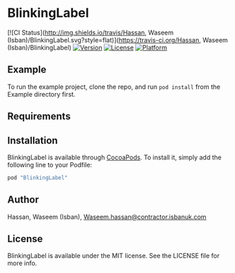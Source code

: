 # BlinkingLabel

[![CI Status](http://img.shields.io/travis/Hassan, Waseem (Isban)/BlinkingLabel.svg?style=flat)](https://travis-ci.org/Hassan, Waseem (Isban)/BlinkingLabel)
[![Version](https://img.shields.io/cocoapods/v/BlinkingLabel.svg?style=flat)](http://cocoapods.org/pods/BlinkingLabel)
[![License](https://img.shields.io/cocoapods/l/BlinkingLabel.svg?style=flat)](http://cocoapods.org/pods/BlinkingLabel)
[![Platform](https://img.shields.io/cocoapods/p/BlinkingLabel.svg?style=flat)](http://cocoapods.org/pods/BlinkingLabel)

## Example

To run the example project, clone the repo, and run `pod install` from the Example directory first.

## Requirements

## Installation

BlinkingLabel is available through [CocoaPods](http://cocoapods.org). To install
it, simply add the following line to your Podfile:

```ruby
pod "BlinkingLabel"
```

## Author

Hassan, Waseem (Isban), Waseem.hassan@contractor.isbanuk.com

## License

BlinkingLabel is available under the MIT license. See the LICENSE file for more info.
